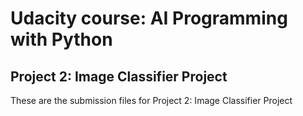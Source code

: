 # Udacity course: AI Programming with Python

## Project 2: Image Classifier Project

These are the submission files for Project 2: Image Classifier Project
